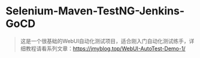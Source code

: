 # Selenium-Maven-TestNG-Jenkins-GoCD

>这是一个很基础的WebUI自动化测试项目，适合刚入门自动化测试练手，详细教程请看系列文章：https://jmyblog.top/WebUI-AutoTest-Demo-1/

